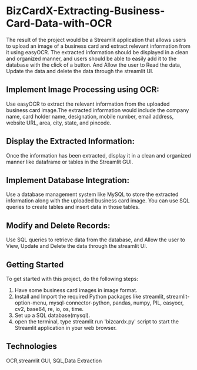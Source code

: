 # BizCardX-Extracting-Business-Card-Data-with-OCR

The result of the project would be a Streamlit application that allows users to upload an image of a business card and extract relevant information from it using easyOCR. The extracted information should be displayed in a clean and organized manner, and users should be able to easily add it to the database with the click of a button. And Allow the user to Read the data, Update the data and delete the data through the streamlit UI.

## Implement Image Processing using OCR:
Use easyOCR to extract the relevant information from the uploaded business card image.The extracted information would include the company name, card holder name, designation, mobile number, email address, website URL, area, city, state, and pincode.

## Display the Extracted Information: 
Once the information has been extracted, display it in a clean and organized manner like dataframe or tables in the Streamlit GUI.

## Implement Database Integration: 
Use a database management system like MySQL to store the extracted information along with the uploaded business card image. You can use SQL queries to create tables and insert data in those tables.

## Modify and Delete Records:
Use SQL queries to retrieve data from the database, and Allow the user to View, Update and Delete the data through the streamlit UI.

## Getting Started
To get started with this project, do the following steps:

 1. Have some business card images in image format. 
 2. Install and Import the required Python packages like streamlit, streamlit-option-menu, mysql-connector-python, pandas, numpy, PIL, easyocr, cv2, base64, re, io, os, time.
 3. Set up a SQL database(mysql).
 4. open the terminal, type streamlit run 'bizcardx.py' script to start the Streamlit application in your web browser.

## Technologies
OCR,streamlit GUI, SQL,Data Extraction

